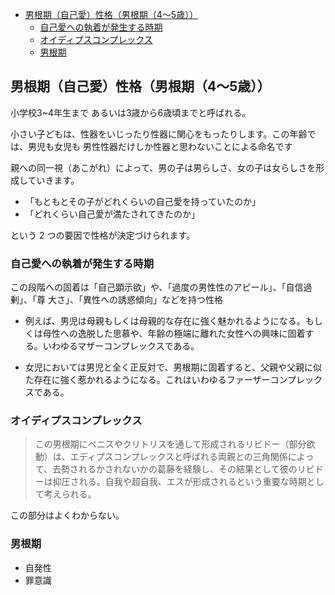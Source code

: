 

- [男根期（自己愛）性格（男根期（4～5歳））](#男根期自己愛性格男根期45歳)
  - [自己愛への執着が発生する時期](#自己愛への執着が発生する時期)
  - [オイディプスコンプレックス](#オイディプスコンプレックス)
  - [男根期](#男根期)


## 男根期（自己愛）性格（男根期（4～5歳））

小学校3~4年生まで あるいは3歳から6歳頃までと呼ばれる。

小さい子どもは、性器をいじったり性器に関心をもったりします。この年齢では、男児も女児も
男性性器だけしか性器と思わないことによる命名です

親への同一視（あこがれ）によって、男の子は男らしさ、女の子は女らしさを形成していきます。

- 「もともとその子がどれくらいの自己愛を持っていたのか」
- 「どれくらい自己愛が満たされてきたのか」

という 2 つの要因で性格が決定づけられます。

### 自己愛への執着が発生する時期

この段階への固着は「自己顕示欲」や、「過度の男性性のアピール」、「自信過剰」、「尊
大さ」、「異性への誘惑傾向」などを持つ性格

- 例えば、男児は母親もしくは母親的な存在に強く魅かれるようになる。もしくは母性への逸脱した思慕や、年齢の極端に離れた女性への興味に固着する。いわゆるマザーコンプレックスである。

- 女児においては男児と全く正反対で、男根期に固着すると、父親や父親に似た存在に強く惹かれるようになる。これはいわゆるファーザーコンプレックスである。

### オイディプスコンプレックス

> この男根期にペニスやクリトリスを通して形成されるリビドー（部分欲動）は、エディプスコンプレックスと呼ばれる両親との三角関係によって、去勢されるかされないかの葛藤を経験し、その結果として彼のリビドーは抑圧される。自我や超自我、エスが形成されるという重要な時期として考えられる。

この部分はよくわからない。

### 男根期

- 自発性
- 罪意識